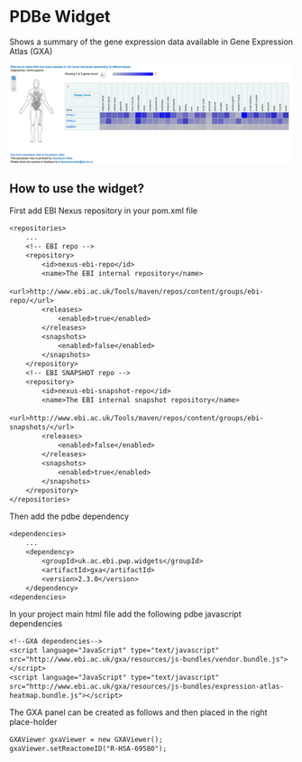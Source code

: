 # PDBe Widget
Shows a summary of the gene expression data available in Gene Expression Atlas (GXA)

<img src="gxa-example.png " align="center" alt="pdb widget example">

## How to use the widget?

First add EBI Nexus repository in your pom.xml file

    <repositories>
        ...
        <!-- EBI repo -->
        <repository>
            <id>nexus-ebi-repo</id>
            <name>The EBI internal repository</name>
            <url>http://www.ebi.ac.uk/Tools/maven/repos/content/groups/ebi-repo/</url>
            <releases>
                <enabled>true</enabled>
            </releases>
            <snapshots>
                <enabled>false</enabled>
            </snapshots>
        </repository>
        <!-- EBI SNAPSHOT repo -->
        <repository>
            <id>nexus-ebi-snapshot-repo</id>
            <name>The EBI internal snapshot repository</name>
            <url>http://www.ebi.ac.uk/Tools/maven/repos/content/groups/ebi-snapshots/</url>
            <releases>
                <enabled>false</enabled>
            </releases>
            <snapshots>
                <enabled>true</enabled>
            </snapshots>
        </repository>
    </repositories>

Then add the pdbe dependency

    <dependencies>
        ...
        <dependency>
            <groupId>uk.ac.ebi.pwp.widgets</groupId>
            <artifactId>gxa</artifactId>
            <version>2.3.0</version>
        </dependency>
    <dependencies>
    
In your project main html file add the following pdbe javascript dependencies

    <!--GXA dependencies-->
    <script language="JavaScript" type="text/javascript" src="http://www.ebi.ac.uk/gxa/resources/js-bundles/vendor.bundle.js"></script>
    <script language="JavaScript" type="text/javascript" src="http://www.ebi.ac.uk/gxa/resources/js-bundles/expression-atlas-heatmap.bundle.js"></script>
    
The GXA panel can be created as follows and then placed in the right place-holder  
  
    GXAViewer gxaViewer = new GXAViewer();
    gxaViewer.setReactomeID("R-HSA-69580");
